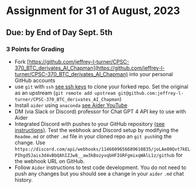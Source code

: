 # Assignment for 31 of August, 2023
## Due: by End of Day Sept. 5th

### 3 Points for Grading

* Fork [https://github.com/jeffrey-l-turner/CPSC-370_BTC_derivates_AI_Chapman](https://github.com/jeffrey-l-turner/CPSC-370_BTC_derivates_AI_Chapman) into your personal GitHub accounts
* use `git` with `ssh` [see ssh keys](https://docs.github.com/en/authentication/connecting-to-github-with-ssh/about-ssh) to clone your forked repo. Set the original as an upstream (`git remote add upstream git@github.com:jeffrey-l-turner/CPSC-370_BTC_derivates_AI_Chapman`) 
* Install `aider` using `anaconda` [see Aider YouTube](https://youtu.be/df8afeb1FY8?si=wFqF5w6vcjMVskXx&t=35)
* DM (via Slack or Discord) professor for Chat GPT 4 API key to use with Aider
* Integrated Discord with pushes to your GitHub repository [(see instructions)](https://dev.to/inezabonte/how-to-get-github-notifications-on-your-discord-server-2j9o). Test the webhook and Discord setup by modifying the `Readme.md` or other `.md` file in your cloned repo an `git push`ing the change. Use `https://discord.com/api/webhooks/1146609656689610835/joLAe80Qvt7kELPIhgd5Jais3d4vBbQAhIZJw8__aw3kBozyvqbHFIGRFgmixqWAlL1z/github` for the webhook URL on GitHub.
* Follow `Aider` instructions to test code development. You do not need to push any changes but you should see a change in your `aider` `.md` chat history.
